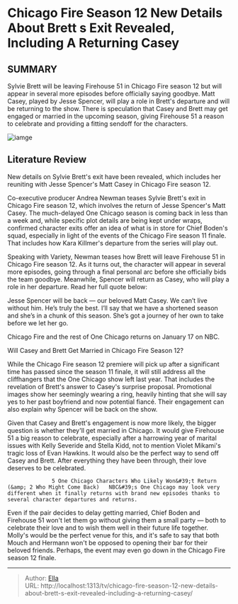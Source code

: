 # Chicago Fire Season 12 New Details About Brett s Exit Revealed, Including A Returning Casey


## SUMMARY 



  Sylvie Brett will be leaving Firehouse 51 in Chicago Fire season 12 but will appear in several more episodes before officially saying goodbye.   Matt Casey, played by Jesse Spencer, will play a role in Brett&#39;s departure and will be returning to the show.   There is speculation that Casey and Brett may get engaged or married in the upcoming season, giving Firehouse 51 a reason to celebrate and providing a fitting sendoff for the characters.  

![iamge](https://static1.srcdn.com/wordpress/wp-content/uploads/2023/05/matt-casey-and-sylvie-brett-in-chicago-fire-season-10-finale.jpg)

## Literature Review
New details on Sylvie Brett&#39;s exit have been revealed, which includes her reuniting with Jesse Spencer&#39;s Matt Casey in Chicago Fire season 12. 




Co-executive producer Andrea Newman teases Sylvie Brett&#39;s exit in Chicago Fire season 12, which involves the return of Jesse Spencer&#39;s Matt Casey. The much-delayed One Chicago season is coming back in less than a week and, while specific plot details are being kept under wraps, confirmed character exits offer an idea of what is in store for Chief Boden&#39;s squad, especially in light of the events of the Chicago Fire season 11 finale. That includes how Kara Killmer&#39;s departure from the series will play out.




Speaking with Variety, Newman teases how Brett will leave Firehouse 51 in Chicago Fire season 12. As it turns out, the character will appear in several more episodes, going through a final personal arc before she officially bids the team goodbye. Meanwhile, Spencer will return as Casey, who will play a role in her departure. Read her full quote below:


Jesse Spencer will be back — our beloved Matt Casey. We can’t live without him. He’s truly the best.
I’ll say that we have a shortened season and she’s in a chunk of this season. She’s got a journey of her own to take before we let her go.




Chicago Fire and the rest of One Chicago returns on January 17 on NBC.





 Will Casey and Brett Get Married in Chicago Fire Season 12? 
          




While the Chicago Fire season 12 premiere will pick up after a significant time has passed since the season 11 finale, it will still address all the cliffhangers that the One Chicago show left last year. That includes the revelation of Brett&#39;s answer to Casey&#39;s surprise proposal. Promotional images show her seemingly wearing a ring, heavily hinting that she will say yes to her past boyfriend and now potential fiancé. Their engagement can also explain why Spencer will be back on the show.

Given that Casey and Brett&#39;s engagement is now more likely, the bigger question is whether they&#39;ll get married in Chicago. It would give Firehouse 51 a big reason to celebrate, especially after a harrowing year of marital issues with Kelly Severide and Stella Kidd, not to mention Violet Mikami&#39;s tragic loss of Evan Hawkins. It would also be the perfect way to send off Casey and Brett. After everything they have been through, their love deserves to be celebrated.

                  5 One Chicago Characters Who Likely Won&#39;t Return (&amp; 2 Who Might Come Back)   NBC&#39;s One Chicago may look very different when it finally returns with brand new episodes thanks to several character departures and returns.     




Even if the pair decides to delay getting married, Chief Boden and Firehouse 51 won&#39;t let them go without giving them a small party — both to celebrate their love and to wish them well in their future life together. Molly&#39;s would be the perfect venue for this, and it&#39;s safe to say that both Mouch and Hermann won&#39;t be opposed to opening their bar for their beloved friends. Perhaps, the event may even go down in the Chicago Fire season 12 finale.



---

> Author: [Ella](https://instagram.hk.cn/)  
> URL: http://localhost:1313/tv/chicago-fire-season-12-new-details-about-brett-s-exit-revealed-including-a-returning-casey/  


